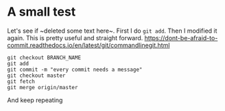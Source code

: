 # A small test

Let's see if ~deleted some text here~. First I do `git add`. Then I modified it again.
This is pretty useful and straight forward. https://dont-be-afraid-to-commit.readthedocs.io/en/latest/git/commandlinegit.html

```
git checkout BRANCH_NAME
git add
git commit -m "every commit needs a message"
git checkout master
git fetch
git merge origin/master
```

And keep repeating
